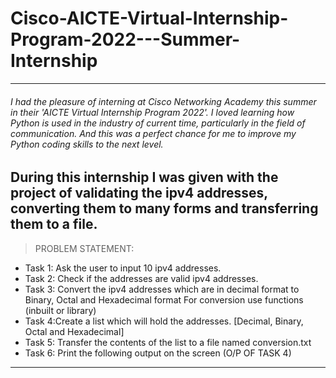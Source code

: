 # Cisco-AICTE-Virtual-Internship-Program-2022---Summer-Internship
---
###### I had the pleasure of interning at Cisco Networking Academy this summer in their 'AICTE Virtual Internship Program 2022'. I loved learning how Python is used in the industry of current time, particularly in the field of communication. And this was a perfect chance for me to improve my Python coding skills to the next level. 
During this internship I was given with the project of validating the ipv4 addresses, converting them to many forms and transferring them to a file.
---
>PROBLEM STATEMENT:
- Task 1: Ask the user to input 10 ipv4 addresses.
- Task 2: Check if the addresses are valid ipv4 addresses. 
- Task 3: Convert the ipv4 addresses which are in decimal format to Binary, Octal and Hexadecimal format For conversion use functions (inbuilt or library) 
- Task 4:Create a list which will hold the addresses. [Decimal, Binary, Octal and Hexadecimal] 
- Task 5: Transfer the contents of the list to a file named conversion.txt 
- Task 6: Print the following output on the screen (O/P OF TASK 4)
---
